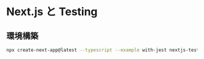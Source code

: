 # Next.js と Testing

## 環境構築

```bash
npx create-next-app@latest --typescript --example with-jest nextjs-testing
```
